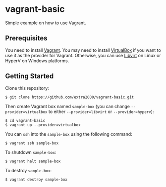 # vagrant-basic

Simple example on how to use Vagrant.


## Prerequisites

You need to install [Vagrant](https://www.vagrantup.com/downloads). You may need to install [VirtualBox](https://www.virtualbox.org/wiki/Downloads) if you want to use it as the provider for Vagrant. Otherwise, you can use [Libvirt](https://libvirt.org/downloads.html) on Linux or HyperV on Windows platforms.


## Getting Started

Clone this repository:
```
$ git clone https://github.com/extra2000/vagrant-basic.git
```

Then create Vagrant box named `sample-box` (you can change `--provider=virtualbox` to either `--provider=libvirt` or `--provider=hyperv`):
```
$ cd vagrant-basic
$ vagrant up --provider=virtualbox
```

You can `ssh` into the `sample-box` using the following command:
```
$ vagrant ssh sample-box
```

To shutdown `sample-box`:
```
$ vagrant halt sample-box
```

To destroy `sample-box`:
```
$ vagrant destroy sample-box
```
